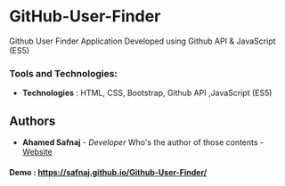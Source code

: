 # GitHub-User-Finder
Github User Finder Application Developed using Github API &amp; JavaScript (ES5)

### Tools and Technologies:
* **Technologies** : HTML, CSS, Bootstrap, Github API ,JavaScript (ES5)

## Authors
* **Ahamed Safnaj** - *Developer* Who's the author of those contents - [Website](https://www.ahamedsafnaj.com)

#### Demo : https://safnaj.github.io/Github-User-Finder/
